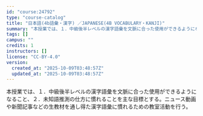 ```yaml
---
id: "course:24792"
type: "course-catalog"
title: "日本語(4b語彙・漢字) ／JAPANESE(4B VOCABULARY・KANJI)"
summary: "本授業では、１．中級後半レベルの漢字語彙を文脈に合った使用ができるようになること、２．未知語推測の仕方に慣れることを主な目標とする。ニュース動画や新聞記事などの生教材を通し得た漢字語彙に慣れるための教室活動を行う。"
tags: []
campus: ""
credits: 1
instructors: []
license: "CC-BY-4.0"
version:
  created_at: "2025-10-09T03:48:57Z"
  updated_at: "2025-10-09T03:48:57Z"
---
```

本授業では、１．中級後半レベルの漢字語彙を文脈に合った使用ができるようになること、２．未知語推測の仕方に慣れることを主な目標とする。ニュース動画や新聞記事などの生教材を通し得た漢字語彙に慣れるための教室活動を行う。
